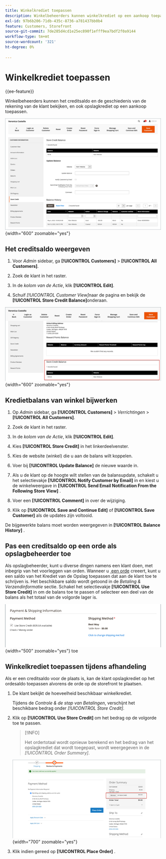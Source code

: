 ```yaml
---
title: Winkelkrediet toepassen
description: Winkelbeheerders kunnen winkelkrediet op een aankoop toepassen.
exl-id: 97b6b206-71db-435c-8736-a781437bb0b4
feature: Customers, Storefront
source-git-commit: 7de285d4cd1e25ec890f1efff9ea7bdf2f0a9144
workflow-type: tm+mt
source-wordcount: '321'
ht-degree: 0%

---
```


# Winkelkrediet toepassen

{{ee-feature}}

Winkelbeheerders kunnen het creditsaldo en de geschiedenis van de rekening van de klant bekijken, en ook opslagkrediet op een aankoop toepassen.

![&#x200B; het creditsaldo en de geschiedenis van de Klant &#x200B;](assets/store-credit-balance-history.png){width="600" zoomable="yes"}

## Het creditsaldo weergeven

1. Voor _Admin_ sidebar, ga **[!UICONTROL Customers]** > **[!UICONTROL All Customers]**.

1. Zoek de klant in het raster.

1. In de _kolom van de Actie_, klik **[!UICONTROL Edit]**.

1. Schuif _[!UICONTROL Customer View]_&#x200B;naar de pagina en bekijk de **[!UICONTROL Store Credit Balance]**&#x200B;onderaan.

![&#x200B; Saldo van de Krediet van de Opslag &#x200B;](assets/store-credit-balance.png){width="600" zoomable="yes"}

## Kredietbalans van winkel bijwerken

1. Op _Admin_ sidebar, ga **[!UICONTROL Customers]** > _Verrichtingen_ > **[!UICONTROL All Customers]**.

1. Zoek de klant in het raster.

1. In de _kolom van de Actie_, klik **[!UICONTROL Edit]**.

1. Kies **[!UICONTROL Store Credit]** in het linkerdeelvenster.

1. Kies de website (winkel) die u aan de balans wilt koppelen.

1. Voer bij **[!UICONTROL Update Balance]** de nieuwe waarde in.

1. Als u de klant op de hoogte wilt stellen van de balansupdate, schakelt u het selectievakje **[!UICONTROL Notify Customer by Email]** in en kiest u de winkelweergave in **[!UICONTROL Send Email Notification From the Following Store View]** .

1. Voer een **[!UICONTROL Comment]** in over de wijziging.

1. Klik op **[!UICONTROL Save and Continue Edit]** of **[!UICONTROL Save Customer]** als de updates zijn voltooid.

De bijgewerkte balans moet worden weergegeven in **[!UICONTROL Balance History]** .

## Pas een creditsaldo op een orde als opslagbeheerder toe

Als opslagbeheerder, kunt u diverse dingen namens een klant doen, met inbegrip van het voorleggen van orden. Wanneer u [&#x200B; een orde &#x200B;](../stores-purchase/customer-account-create-order.md) creeert, kunt u een saldo van het Krediet van de Opslag toepassen dat aan de klant toe te schrijven is. Het beschikbare saldo wordt getoond in de _Betaling &amp; Verzendinformatie_ sectie. Schakel het selectievakje **[!UICONTROL Use Store Credit]** in om de balans toe te passen of selecteer een deel van de balans als het totaal van de volgorde lager is.

![&#x200B; pas het saldo van het opslagkrediet op de orde &#x200B;](assets/store-credit-apply.png){width="500" zoomable="yes"} toe

## Winkelkrediet toepassen tijdens afhandeling

Als er een creditsaldo voor de plaats is, kan de klant opslagkrediet op het ordesaldo toepassen alvorens de orde op de storefront te plaatsen.

1. De klant bekijkt de hoeveelheid beschikbaar winkelkrediet.

   Tijdens de _Controle &amp; de stap van Betalingen_, verschijnt het beschikbare bedrag onder _[!UICONTROL Store Credit]_.

1. Klik op **[!UICONTROL Use Store Credit]** om het bedrag op de volgorde toe te passen.

   >[!INFO]
   >
   >Het ordertotaal wordt opnieuw berekend en het bedrag van het opslagkrediet dat wordt toegepast, wordt weergegeven in de _[!UICONTROL Order Summary]_.

   ![&#x200B; het creditsaldo van de Opslag wordt toegepast op de orde &#x200B;](assets/store-credit-checkout.png){width="700" zoomable="yes"}

1. Klik indien gereed op **[!UICONTROL Place Order]** .
